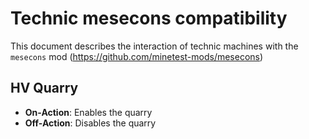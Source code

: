 
# Technic mesecons compatibility

This document describes the interaction of
technic machines with the `mesecons` mod (https://github.com/minetest-mods/mesecons)

## HV Quarry

* **On-Action**: Enables the quarry
* **Off-Action**: Disables the quarry
